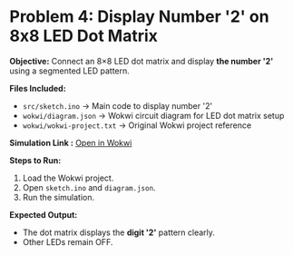 # Problem 4: Display Number '2' on 8x8 LED Dot Matrix

**Objective:**
Connect an 8×8 LED dot matrix and display **the number '2'** using a segmented LED pattern.

**Files Included:**

* `src/sketch.ino` → Main code to display number '2'
* `wokwi/diagram.json` → Wokwi circuit diagram for LED dot matrix setup
* `wokwi/wokwi-project.txt` → Original Wokwi project reference

**Simulation Link :**
[Open in Wokwi](https://wokwi.com/projects/444997686458220545)

**Steps to Run:**

1. Load the Wokwi project.
2. Open `sketch.ino` and `diagram.json`.
3. Run the simulation.

**Expected Output:**

* The dot matrix displays the **digit '2'** pattern clearly.
* Other LEDs remain OFF.
